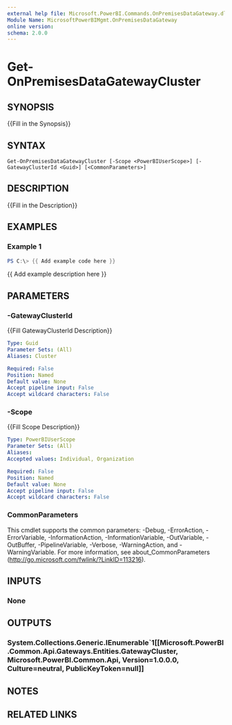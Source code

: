 ```yaml
---
external help file: Microsoft.PowerBI.Commands.OnPremisesDataGateway.dll-Help.xml
Module Name: MicrosoftPowerBIMgmt.OnPremisesDataGateway
online version:
schema: 2.0.0
---
```


# Get-OnPremisesDataGatewayCluster

## SYNOPSIS
{{Fill in the Synopsis}}

## SYNTAX

```
Get-OnPremisesDataGatewayCluster [-Scope <PowerBIUserScope>] [-GatewayClusterId <Guid>] [<CommonParameters>]
```

## DESCRIPTION
{{Fill in the Description}}

## EXAMPLES

### Example 1
```powershell
PS C:\> {{ Add example code here }}
```

{{ Add example description here }}

## PARAMETERS

### -GatewayClusterId
{{Fill GatewayClusterId Description}}

```yaml
Type: Guid
Parameter Sets: (All)
Aliases: Cluster

Required: False
Position: Named
Default value: None
Accept pipeline input: False
Accept wildcard characters: False
```

### -Scope
{{Fill Scope Description}}

```yaml
Type: PowerBIUserScope
Parameter Sets: (All)
Aliases:
Accepted values: Individual, Organization

Required: False
Position: Named
Default value: None
Accept pipeline input: False
Accept wildcard characters: False
```

### CommonParameters
This cmdlet supports the common parameters: -Debug, -ErrorAction, -ErrorVariable, -InformationAction, -InformationVariable, -OutVariable, -OutBuffer, -PipelineVariable, -Verbose, -WarningAction, and -WarningVariable. For more information, see about_CommonParameters (http://go.microsoft.com/fwlink/?LinkID=113216).

## INPUTS

### None

## OUTPUTS

### System.Collections.Generic.IEnumerable`1[[Microsoft.PowerBI.Common.Api.Gateways.Entities.GatewayCluster, Microsoft.PowerBI.Common.Api, Version=1.0.0.0, Culture=neutral, PublicKeyToken=null]]

## NOTES

## RELATED LINKS
